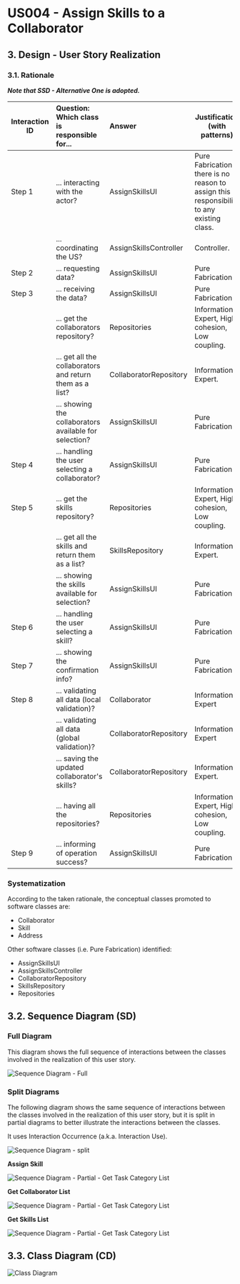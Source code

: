 # US004 - Assign Skills to a Collaborator 

## 3. Design - User Story Realization 

### 3.1. Rationale

_**Note that SSD - Alternative One is adopted.**_

| Interaction ID | Question: Which class is responsible for...              | Answer                 | Justification (with patterns)                                                             |
|----------------|:---------------------------------------------------------|:-----------------------|-------------------------------------------------------------------------------------------|
| Step 1         | ... interacting with the actor?                          | AssignSkillsUI         | Pure Fabrication: there is no reason to assign this responsibility to any existing class. |
|                | ... coordinating the US?                                 | AssignSkillsController | Controller.                                                                               |
| Step 2         | ... requesting data?                                     | AssignSkillsUI         | Pure Fabrication.                                                                         |
| Step 3         | ... receiving the data?                                  | AssignSkillsUI         | Pure Fabrication.                                                                         |
|                | ... get the collaborators repository?                    | Repositories           | Information Expert, High cohesion, Low coupling.                                          |
|                | ... get all the collaborators and return them as a list? | CollaboratorRepository | Information Expert.                                                                       |
|                | ... showing the collaborators available for selection?   | AssignSkillsUI         | Pure Fabrication.                                                                         |
| Step 4         | ... handling the user selecting a collaborator?          | AssignSkillsUI         | Pure Fabrication.                                                                         |
| Step 5         | ... get the skills repository?                           | Repositories           | Information Expert, High cohesion, Low coupling.                                          |
|                | ... get all the skills and return them as a list?        | SkillsRepository       | Information Expert.                                                                       |
|                | ... showing the skills available for selection?          | AssignSkillsUI         | Pure Fabrication.                                                                         |
| Step 6         | ... handling the user selecting a skill?                 | AssignSkillsUI         | Pure Fabrication.                                                                         |
| Step 7         | ... showing the confirmation info?                       | AssignSkillsUI         | Pure Fabrication.                                                                         |
| Step 8         | ... validating all data (local validation)?              | Collaborator           | Information Expert                                                                        |
|                | ... validating all data (global validation)?             | CollaboratorRepository | Information Expert                                                                        |
|                | ... saving the updated collaborator's skills?            | CollaboratorRepository | Information Expert.                                                                       |
|                | ... having all the repositories?                         | Repositories           | Information Expert, High cohesion, Low coupling.                                          |
| Step 9         | ... informing of operation success?                      | AssignSkillsUI         | Pure Fabrication.                                                                         |

### Systematization ##

According to the taken rationale, the conceptual classes promoted to software classes are: 

* Collaborator
* Skill
* Address


Other software classes (i.e. Pure Fabrication) identified: 

* AssignSkillsUI
* AssignSkillsController
* CollaboratorRepository
* SkillsRepository
* Repositories


## 3.2. Sequence Diagram (SD)


### Full Diagram

This diagram shows the full sequence of interactions between the classes involved in the realization of this user story.

![Sequence Diagram - Full](svg/us004-sequence-diagram-full.svg)

### Split Diagrams

The following diagram shows the same sequence of interactions between the classes involved in the realization of this user story, but it is split in partial diagrams to better illustrate the interactions between the classes.

It uses Interaction Occurrence (a.k.a. Interaction Use).

![Sequence Diagram - split](svg/us004-sequence-diagram-split.svg)

**Assign Skill**

![Sequence Diagram - Partial - Get Task Category List](svg/us004-sequence-diagram-partial-assign-skill.svg)

**Get Collaborator List**

![Sequence Diagram - Partial - Get Task Category List](svg/us004-sequence-diagram-partial-get-collaborator-list.svg)

**Get Skills List**

![Sequence Diagram - Partial - Get Task Category List](svg/us004-sequence-diagram-partial-get-skill-list.svg)

## 3.3. Class Diagram (CD)

![Class Diagram](svg/us004-class-diagram.svg)